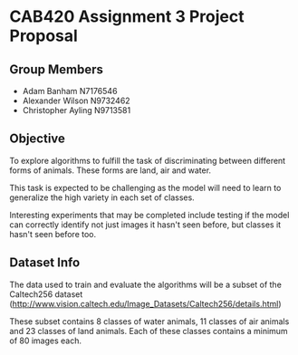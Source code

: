 # CAB420 Assignment 3 Project Proposal

## Group Members

* Adam Banham N7176546
* Alexander Wilson N9732462
* Christopher Ayling N9713581

## Objective 

To explore algorithms to fulfill the task of discriminating between different forms of animals.
These forms are land, air and water.

This task is expected to be challenging as the model will need to learn to generalize the high
variety in each set of classes.

Interesting experiments that may be completed include testing if the model can correctly identify
not just images it hasn't seen before, but classes it hasn't seen before too.

## Dataset Info

The data used to train and evaluate the algorithms will be a subset of the Caltech256 dataset
(http://www.vision.caltech.edu/Image_Datasets/Caltech256/details.html)

These subset contains 8 classes of water animals, 11 classes of air animals and 23 classes of
land animals. Each of these classes contains a minimum of 80 images each.

